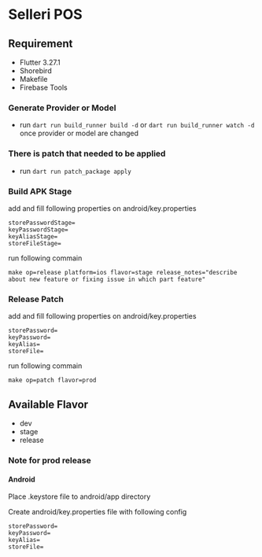 # Selleri POS

## Requirement

- Flutter 3.27.1
- Shorebird
- Makefile
- Firebase Tools

### Generate Provider or Model

- run `dart run build_runner build -d` or `dart run build_runner watch -d` once provider or model are changed

### There is patch that needed to be applied

- run `dart run patch_package apply`

### Build APK Stage

add and fill following properties on android/key.properties

```
storePasswordStage=
keyPasswordStage=
keyAliasStage=
storeFileStage=
```

run following commain

```
make op=release platform=ios flavor=stage release_notes="describe about new feature or fixing issue in which part feature"
```

### Release Patch

add and fill following properties on android/key.properties

```
storePassword=
keyPassword=
keyAlias=
storeFile=
```

run following commain

```
make op=patch flavor=prod
```

## Available Flavor

- dev
- stage
- release

### Note for prod release

#### Android

Place .keystore file to android/app directory

Create android/key.properties file with following config
```
storePassword=
keyPassword=
keyAlias=
storeFile=
```
